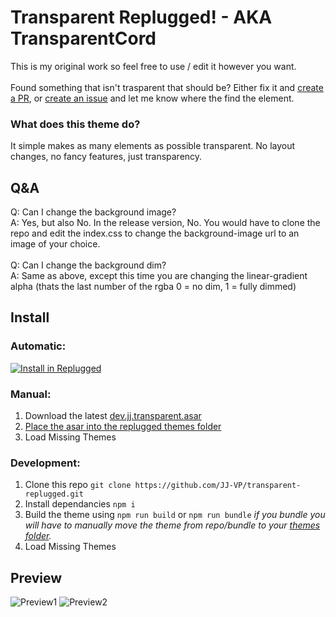 # Transparent Replugged! - AKA TransparentCord

This is my original work so feel free to use / edit it however you want.</br></br>
Found something that isn't trasparent that should be? Either fix it and [create a PR](https://github.com/JJ-VP/transparent-replugged/pulls), or [create an issue](https://github.com/JJ-VP/transparent-replugged/issues/new/choose) and let me know where the find the element.

### What does this theme do?

It simple makes as many elements as possible transparent. No layout changes, no fancy features, just transparency.

## Q&A

Q: Can I change the background image?</br>
A: Yes, but also No. In the release version, No. You would have to clone the repo and edit the index.css to change the background-image url to an image of your choice.</br></br>
Q: Can I change the background dim?</br>
A: Same as above, except this time you are changing the linear-gradient alpha (thats the last number of the rgba 0 = no dim, 1 = fully dimmed)

## Install

### Automatic:

[![Install in Replugged](https://img.shields.io/badge/-Install%20in%20Replugged-blue?style=for-the-badge&logo=none)](https://replugged.dev/install?identifier=dev.jj.transparent&source=store)

### Manual:

1. Download the latest
   [dev.jj.transparent.asar](https://github.com/JJ-VP/transparent-replugged/releases/latest/download/dev.jj.transparent.asar)
2. [Place the asar into the replugged themes folder](https://github.com/replugged-org/replugged/wiki/Installing-plugins-and-themes)
3. Load Missing Themes

### Development:

1. Clone this repo `git clone https://github.com/JJ-VP/transparent-replugged.git`
2. Install dependancies `npm i`
3. Build the theme using `npm run build` or `npm run bundle` *if you bundle you will have to manually move the theme from repo/bundle to your [themes folder](https://github.com/replugged-org/replugged/wiki/Installing-plugins-and-themes).*
4. Load Missing Themes

## Preview

![Preview1](https://i.imgur.com/Bcn5hQb.png)
![Preview2](https://i.imgur.com/s69hTmv.png)

